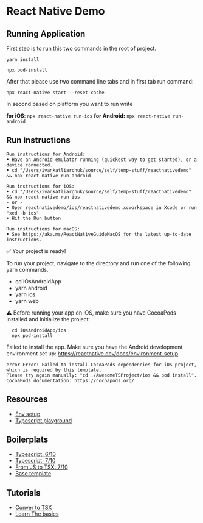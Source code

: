 # React Native Demo

## Running Application

First step is to run this two commands in the root of project.

`yarn install`

`npx pod-install`

After that please use two command line tabs and in first tab run command:

`npx react-native start --reset-cache`

In second based on platform you want to run write

**for iOS**: `npx react-native run-ios`
**for Android:** `npx react-native run-android`

## Run instructions

```
Run instructions for Android:
• Have an Android emulator running (quickest way to get started), or a device connected.
• cd "/Users/ivankatliarchuk/source/self/temp-stuff/reactnativedemo" && npx react-native run-android

Run instructions for iOS:
• cd "/Users/ivankatliarchuk/source/self/temp-stuff/reactnativedemo" && npx react-native run-ios
- or -
• Open reactnativedemo/ios/reactnativedemo.xcworkspace in Xcode or run "xed -b ios"
• Hit the Run button

Run instructions for macOS:
• See https://aka.ms/ReactNativeGuideMacOS for the latest up-to-date instructions.
```

✅ Your project is ready!

To run your project,  navigate to the directory and run one of the following yarn commands.

- cd iOsAndroidApp
- yarn android
- yarn ios
- yarn web

⚠️  Before running your app on iOS, make sure you have CocoaPods installed and initialize the project:

```
  cd iOsAndroidApp/ios
  npx pod-install
```

Failed to install the app. Make sure you have the Android development environment set up: https://reactnative.dev/docs/environment-setup

```
error Error: Failed to install CocoaPods dependencies for iOS project, which is required by this template.
Please try again manually: "cd ./AwesomeTSProject/ios && pod install".
CocoaPods documentation: https://cocoapods.org/
```

## Resources

- [Env setup](https://reactnative.dev/docs/environment-setup)
- [Typescript playground](https://www.typescriptlang.org/play)

## Boilerplats

- [Typescript: 6/10](https://github.com/AmitM30/react-native-typescript-boilerplate)
- [Typescript: 7/10](https://github.com/NewBieBR/typescript-react-native-starter)
- [From JS to TSX: 7/10](https://github.com/thmsgbrt/Javascript-to-TypeScript-guide)
- [Base template](https://github.com/react-native-community/react-native-template-typescript/blob/master/template/App.tsx)

## Tutorials

- [Conver to TSX](https://medium.com/swlh/convert-your-javascript-react-app-to-typescript-the-easy-guide-631592dc1876)
- [Learn The basics](https://reactnative.dev/docs/tutorial)
